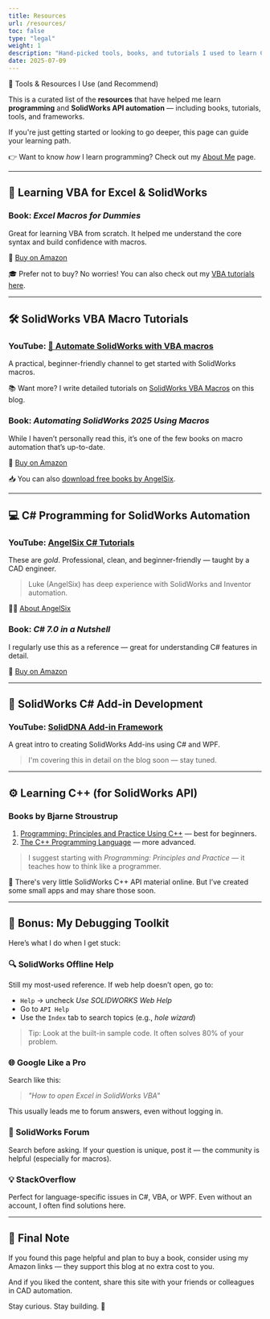 ```yaml
---
title: Resources
url: /resources/
toc: false
type: "legal"
weight: 1
description: "Hand-picked tools, books, and tutorials I used to learn CAD automation, programming, and SolidWorks API."
date: 2025-07-09
---
```


🚀 Tools & Resources I Use (and Recommend)

This is a curated list of the **resources** that have helped me learn **programming** and **SolidWorks API automation** — including books, tutorials, tools, and frameworks.

If you're just getting started or looking to go deeper, this page can guide your learning path.

👉 Want to know *how* I learn programming? Check out my [About Me](/aboutMe/) page.

---

## 📘 Learning VBA for Excel & SolidWorks

### Book: *Excel Macros for Dummies*

Great for learning VBA from scratch. It helped me understand the core syntax and build confidence with macros.

🛒 [Buy on Amazon](https://www.amazon.com/dp/1119518172?tag=thecadcoder91-20)

🎓 Prefer not to buy? No worries! You can also check out my [VBA tutorials here](/vba/vba-Introduction/).

---

## 🛠 SolidWorks VBA Macro Tutorials

### YouTube: [🚀 Automate SolidWorks with VBA macros](https://youtube.com/playlist?list=PLHwsJqqQLfKSZUfcYE900PMjOnlB7301M&si=raVCx2Nc70qD29QJ)

A practical, beginner-friendly channel to get started with SolidWorks macros.

📚 Want more? I write detailed tutorials on [SolidWorks VBA Macros](/Solidworks-macro-guide/) on this blog.

### Book: *Automating SolidWorks 2025 Using Macros*

While I haven’t personally read this, it’s one of the few books on macro automation that’s up-to-date.

🛒 [Buy on Amazon](https://www.amazon.com/gp/product/1630577189?tag=thecadcoder-20)

📥 You can also [download free books by AngelSix](http://www.angelsix.com/download/solidworks-files).

---

## 💻 C# Programming for SolidWorks Automation

### YouTube: [AngelSix C# Tutorials](https://www.youtube.com/playlist?list=PLrW43fNmjaQXhWOKalftye87ObZA-xNIJ)

These are *gold*. Professional, clean, and beginner-friendly — taught by a CAD engineer.

> Luke (AngelSix) has deep experience with SolidWorks and Inventor automation.

🧑‍💻 [About AngelSix](https://www.angelsix.com/about)

### Book: *C# 7.0 in a Nutshell*

I regularly use this as a reference — great for understanding C# features in detail.

🛒 [Buy on Amazon](https://www.amazon.com/dp/1491987650?tag=thecadcoder-20)

---

## 🧩 SolidWorks C# Add-in Development

### YouTube: [SolidDNA Add-in Framework](https://www.youtube.com/playlist?list=PLrW43fNmjaQVMN1-lsB29ECnHRlA4ebYn)

A great intro to creating SolidWorks Add-ins using C# and WPF.

> I'm covering this in detail on the blog soon — stay tuned.

---

## ⚙️ Learning C++ (for SolidWorks API)

### Books by Bjarne Stroustrup

1. [Programming: Principles and Practice Using C++](https://www.amazon.com/dp/0321992784?tag=thecadcoder-20) — best for beginners.
2. [The C++ Programming Language](https://www.amazon.com/dp/0321958322?tag=thecadcoder-20) — more advanced.

> I suggest starting with *Programming: Principles and Practice* — it teaches how to think like a programmer.

📌 There's very little SolidWorks C++ API material online. But I’ve created some small apps and may share those soon.

---

## 🎁 Bonus: My Debugging Toolkit

Here’s what I do when I get stuck:

### 🔍 SolidWorks Offline Help

Still my most-used reference. If web help doesn’t open, go to:

* `Help` → uncheck *Use SOLIDWORKS Web Help*
* Go to `API Help`
* Use the `Index` tab to search topics (e.g., *hole wizard*)

> Tip: Look at the built-in sample code. It often solves 80% of your problem.

### 🌐 Google Like a Pro

Search like this:

> *"How to open Excel in SolidWorks VBA"*

This usually leads me to forum answers, even without logging in.

### 💬 SolidWorks Forum

Search before asking. If your question is unique, post it — the community is helpful (especially for macros).

### 💡 StackOverflow

Perfect for language-specific issues in C#, VBA, or WPF. Even without an account, I often find solutions here.

---

## 🙌 Final Note

If you found this page helpful and plan to buy a book, consider using my Amazon links — they support this blog at no extra cost to you.

And if you liked the content, share this site with your friends or colleagues in CAD automation.

Stay curious. Stay building. 🚀
